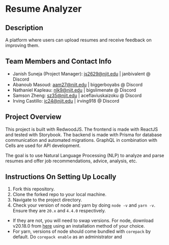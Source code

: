 # Resume Analyzer

## Description
A platform where users can upload resumes and receive feedback on improving them.

## Team Members and Contact Info
- Janish Suneja (Project Manager): js2629@njit.edu | janbivalent @ Discord
- Abanoub Masoud: aam27@njit.edu | biggerboyabs @ Discord
- Nathaniel Kapleau: nlk9@njit.edu | bigslimenate @ Discord
- Samson Zheng: sz35@njit.edu | aceflaviuskaizoku @ Discord
- Irving Castillo: ic24@njit.edu | irving918 @ Discord

## Project Overview
This project is built with RedwoodJS. The frontend is made with ReactJS and tested with
Storybook. The backend is made with Prisma for database communication and automated migrations.
GraphQL in combination with Cells are used for API development.

The goal is to use Natural Language Processing (NLP) to analyze and parse resumes and offer
job recommendations, advice, analysis, etc.

## Instructions On Setting Up Locally
1. Fork this repository.
2. Clone the forked repo to your local machine.
3. Navigate to the project directory.
4. Check your version of node and yarn by doing `node -v` and `yarn -v`. Ensure they are `20.x` and `4.4.0` respectively.
  - If they are not, you will need to swap versions. For node, download v20.18.0 from [here](https://nodejs.org/en/download/package-manager) using an installation method of your choice.
  - For yarn, versions of node should come bundled with `corepack` by default. Do `corepack enable` as an administrator
  and
